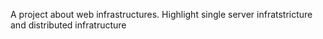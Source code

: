 A project about web infrastructures.
Highlight single server infratstricture and distributed infratructure


